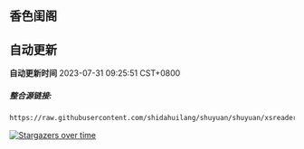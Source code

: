 ## 香色闺阁

## 自动更新
**自动更新时间** 2023-07-31 09:25:51 CST+0800


 ##### 整合源链接:
 ``` bash
https://raw.githubusercontent.com/shidahuilang/shuyuan/shuyuan/xsreader/new/resources.txt
 ```
[![Stargazers over time](https://starchart.cc/shidahuilang/shuyuan.svg)](https://starchart.cc/shidahuilang/shuyuan)
